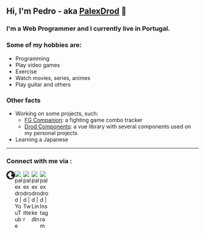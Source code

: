 ## Hi, I'm Pedro - aka [PalexDrod][website] 👋

### I'm a Web Programmer and I currently live in Portugal.

<!-- [![Website](https://img.shields.io/website?label=palexdrod.com&style=for-the-badge&url=https%3A%2F%2Fpalexdrod.com)](https://palexdrod.com)
[![Twitter Follow](https://img.shields.io/twitter/follow/palexdrod?color=1DA1F2&logo=twitter&style=for-the-badge)](https://twitter.com/intent/follow?original_referer=https%3A%2F%2Fgithub.com%2Fpalexdrod&screen_name=palexdrod) -->

### Some of my hobbies are:
  - Programming
  - Play video games
  - Exercise
  - Watch movies, series, animes
  - Play guitar and others

### Other facts
  - Working on some projects, such:
    - [FG Companion](fg-companion): a fighting game combo tracker
    - [Drod Components](fg-companion): a vue library with several components used on my personal projects
  - Learning a Japanese

<hr/>

### Connect with me via :

[<img align="left" alt="palexdrod.com" width="22px" src="https://raw.githubusercontent.com/iconic/open-iconic/master/svg/globe.svg" />][website]
[<img align="left" alt="palexdrod | YouTube" width="22px" src="https://cdn.jsdelivr.net/npm/simple-icons@v3/icons/youtube.svg" />][youtube]
[<img align="left" alt="palexdrod | Twitter" width="22px" src="https://cdn.jsdelivr.net/npm/simple-icons@v3/icons/twitter.svg" />][twitter]
[<img align="left" alt="palexdrod | LinkedIn" width="22px" src="https://cdn.jsdelivr.net/npm/simple-icons@v3/icons/linkedin.svg" />][linkedin]
[<img align="left" alt="palexdrod | Instagram" width="22px" src="https://cdn.jsdelivr.net/npm/simple-icons@v3/icons/instagram.svg" />][instagram]

[website]: https://google.com
[twitter]: https://twitter.com/palexdrod
[youtube]: https://youtube.com/channel/UCvQWV9uVI-docGQ2adeIX2A
[instagram]: https://instagram.com/palexdrod
[linkedin]: https://linkedin.com/in/palexdrod

[fg-companion]: https://combotracker-5478f.web.app/
[drod-components]: https://combotracker-5478f.web.app/
